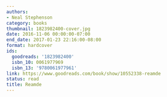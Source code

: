 ```yaml
---
authors:
- Neal Stephenson
category: books
thumbnail: 1823982400-cover.jpg
date: 2016-11-06 00:00:00-07:00
end_date: 2017-01-23 22:16:00-08:00
format: hardcover
ids:
  goodreads: '1823982400'
  isbn_10: 0061977969
  isbn_13: '9780061977961'
link: https://www.goodreads.com/book/show/10552338-reamde
status: read
title: Reamde
---
```

